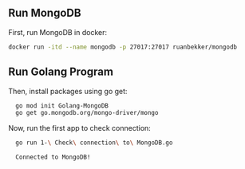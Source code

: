 
## Run MongoDB

First, run MongoDB in docker:

```bash
docker run -itd --name mongodb -p 27017:27017 ruanbekker/mongodb
```


## Run Golang Program

Then, install packages using go get:

```bash
  go mod init Golang-MongoDB
  go get go.mongodb.org/mongo-driver/mongo
````

Now, run the first app to check connection:

```bash
  go run 1-\ Check\ connection\ to\ MongoDB.go

  Connected to MongoDB!
````





